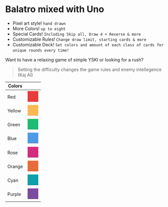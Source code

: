 # Balatro mixed with Uno

- Pixel art style! `hand drawn`
- More Colors! `up to eight`
- Special Cards! `Including Skip all, Draw 4 + Reverse & more`
- Customizable Rules! `Change draw limit, starting cards & more`
- Customizable Deck! `Set colors and amount of each class of cards for unique rounds every time!`
  
Want to have a relaxing game of simple YSKI or looking for a rush? 
> Setting the difficulty changes the game rules and enemy intellegence (Kaj AI)

|Colors||
|----------------|---------------|
|Red|<img src="https://github.com/Simbaplayer1/yski/blob/master/art/ui/color_pick_buttons/color_pick_button_1.png?raw=true">|
|Yellow|<img src="https://github.com/Simbaplayer1/yski/blob/master/art/ui/color_pick_buttons/color_pick_button_4.png?raw=true">|
|Green|<img src="https://github.com/Simbaplayer1/yski/blob/master/art/ui/color_pick_buttons/color_pick_button_7.png?raw=true">|
|Blue|<img src="https://github.com/Simbaplayer1/yski/blob/master/art/ui/color_pick_buttons/color_pick_button_10.png?raw=true">|
|Rose|<img src="https://github.com/Simbaplayer1/yski/blob/master/art/ui/color_pick_buttons/color_pick_button_13.png?raw=true">|
|Orange|<img src="https://github.com/Simbaplayer1/yski/blob/master/art/ui/color_pick_buttons/color_pick_button_16.png?raw=true">|
|Cyan|<img src="https://github.com/Simbaplayer1/yski/blob/master/art/ui/color_pick_buttons/color_pick_button_19.png?raw=true">|
|Purple|<img src="https://github.com/Simbaplayer1/yski/blob/master/art/ui/color_pick_buttons/color_pick_button_22.png?raw=true">|
